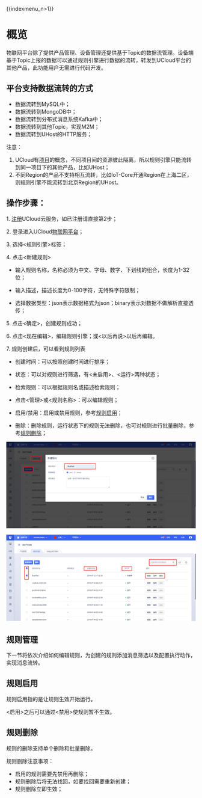 {{indexmenu_n>1}}
# 概览
物联网平台除了提供产品管理、设备管理还提供基于Topic的数据流管理。设备端基于Topic上报的数据可以通过规则引擎进行数据的流转，转发到UCloud平台的其他产品，此功能用户无需进行代码开发。

## 平台支持数据流转的方式

- 数据流转到MySQL中；
- 数据流转到MongoDB中；
- 数据流转到分布式消息系统Kafka中；
- 数据流转到其他Topic，实现M2M；
- 数据流转到UHost的HTTP服务；



注意：

1. UCloud有[项目](https://docs.ucloud.cn/management_monitor/uproject/index)的概念，不同项目间的资源彼此隔离，所以规则引擎只能流转到同一项目下的其他产品，比如UHost；
2. 不同Region的产品不支持相互流转，比如IoT-Core开通Region在上海二区，则规则引擎不能流转到北京Region的UHost。



## 操作步骤：

1\. [注册](https://passport.ucloud.cn/#register)UCloud云服务，如已注册请直接第2步；

2\. 登录进入UCloud[物联网平台](https://console.ucloud.cn/uiot)；

3\. 选择<规则引擎>标签；

4\. 点击<新建规则>

- 输入规则名称，名称必须为中文、字母、数字、下划线的组合，长度为1-32位；

- 输入描述，描述长度为0-100字符，无特殊字符限制；

- 选择数据类型：json表示数据格式为json；binary表示对数据不做解析直接透传；

5\. 点击<确定>，创建规则成功；

6\. 点击<现在编辑>，编辑规则引擎；或<以后再说>以后再编辑。

7\. 规则创建后，可以看到规则列表

- 创建时间：可以按照创建时间进行排序；

- 状态：可以对规则进行筛选，有<未启用>、<运行>两种状态；

- 检索规则：可以根据规则名或描述检索规则；

- 点击<管理>或<规则名称>：可以编辑规则；

- 启用/禁用：启用或禁用规则，参考[规则启用](#规则启用)；

- 删除：删除规则，运行状态下的规则无法删除，也可对规则进行批量删除，参考[规则删除](#规则删除)；
   

![新建规则](../../images/新建规则.png)

![规则列表](../../images/规则列表.png)



## 规则管理

下一节将依次介绍如何编辑规则，为创建的规则添加消息筛选以及配置执行动作，实现消息流转。



## 规则启用

规则启用指的是让规则生效开始运行。

<启用>之后可以通过<禁用>使规则暂不生效。



## 规则删除

规则的删除支持单个删除和批量删除。

规则删除注意事项：

- 启用的规则需要先禁用再删除；
- 规则删除后将无法找回，如要找回需要重新创建；
- 规则删除立即生效；
